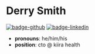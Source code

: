 # Derry Smith

<!-- [![badge-github](https://img.shields.io/badge/github-derrysmith-306090?style=for-the-badge&logo=github&logoColor=lightgrey)](https://github.com/derrysmith)
[![badge-linkedin](https://img.shields.io/badge/linkedin-derry_smith-306090?style=for-the-badge&logo=linkedin&logoColor=lightgrey)](https://www.linkedin.com/in/derrysmith/) -->
<!-- [![badge-linkedin](https://img.shields.io/badge/twitter-@derryroshad-306090?style=for-the-badge&logo=twitter&logoColor=lightgrey)](https://twitter.com/derryroshad) -->


[![badge-github](https://img.shields.io/badge/github-derrysmith-181717?style=for-the-badge&logo=github&logoColor=lightgrey)](https://github.com/derrysmith)
[![badge-linkedin](https://img.shields.io/badge/linkedin-derry_smith-0A66C2?style=for-the-badge&logo=linkedin&logoColor=lightgrey)](https://www.linkedin.com/in/derrysmith/)


- __pronouns__: he/him/his
- __position__: cto @ kiira health